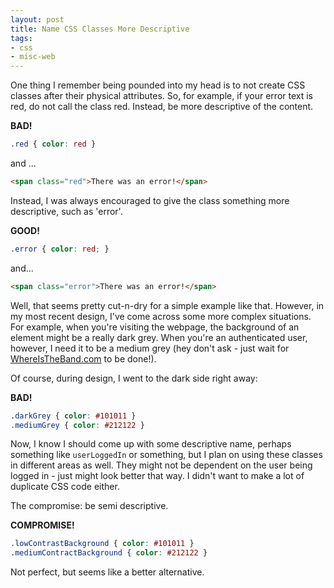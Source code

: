 ```yaml
---
layout: post
title: Name CSS Classes More Descriptive
tags:
- css
- misc-web
---
```

One thing I remember being pounded into my head is to not create CSS classes after their physical attributes.  So, for example, if your error text is red, do not call the class red.  Instead, be more descriptive of the content.

**BAD!**

```css
.red { color: red }
```

and ... 

```html
<span class="red">There was an error!</span>
```

Instead, I was always encouraged to give the class something more descriptive, such as 'error'.

**GOOD!**

```css
.error { color: red; }
```

and...

```html
<span class="error">There was an error!</span>
```

Well, that seems pretty cut-n-dry for a simple example like that.  However, in my most recent design, I've come across some more complex situations.  For example, when you're visiting the webpage, the background of an element might be a really dark grey.  When you're an authenticated user, however, I need it to be a medium grey (hey don't ask - just wait for [WhereIsTheBand.com](http://www.whereistheband.com) to be done!).

Of course, during design, I went to the dark side right away:

**BAD!**

```css
.darkGrey { color: #101011 }
.mediumGrey { color: #212122 }
```

Now, I know I should come up with some descriptive name, perhaps something like `userLoggedIn` or something, but I plan on using these classes in different areas as well.  They might not be dependent on the user being logged in - just might look better that way.  I didn't want to make a lot of duplicate CSS code either.

The compromise: be semi descriptive.

**COMPROMISE!**

```css
.lowContrastBackground { color: #101011 }
.mediumContractBackground { color: #212122 }
```

Not perfect, but seems like a better alternative.
